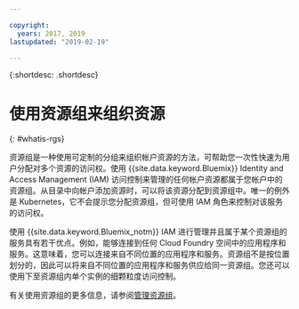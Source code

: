 ```yaml
---

copyright:
  years: 2017, 2019
lastupdated: "2019-02-19"

---
```


{:shortdesc: .shortdesc}

# 使用资源组来组织资源
{: #whatis-rgs}

资源组是一种使用可定制的分组来组织帐户资源的方法，可帮助您一次性快速为用户分配对多个资源的访问权。使用 {{site.data.keyword.Bluemix}} Identity and Access Management (IAM) 访问控制来管理的任何帐户资源都属于您帐户中的资源组。从目录中向帐户添加资源时，可以将该资源分配到资源组中。唯一的例外是 Kubernetes，它不会提示您分配资源组，但可使用 IAM 角色来控制对该服务的访问权。

使用 {{site.data.keyword.Bluemix_notm}} IAM 进行管理并且属于某个资源组的服务具有若干优点。例如，能够连接到任何 Cloud Foundry 空间中的应用程序和服务。这意味着，您可以连接来自不同位置的应用程序和服务。资源组不是按位置划分的，因此可以将来自不同位置的应用程序和服务供应给同一资源组。您还可以使用下至资源组内单个实例的细颗粒度访问控制。

有关使用资源组的更多信息，请参阅[管理资源组](/docs/resources?topic=resources-rgs)。 
